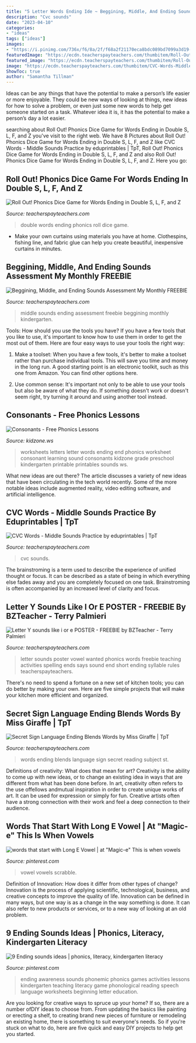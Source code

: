 ```yaml
---
title: "5 Letter Words Ending Ide ~ Beggining, Middle, And Ending Sounds Assessment my Monthly Freebie"
description: "Cvc sounds"
date: "2023-04-10"
categories:
- "ideas"
tags: ["ideas"]
images:
- "https://i.pinimg.com/736x/f6/8a/2f/f68a2f21170eca8bdc089bd7099a3d19--start-with-menu.jpg?b=t"
featuredImage: "https://ecdn.teacherspayteachers.com/thumbitem/Roll-Out-Phonics-Dice-Game-for-Words-Ending-in-Double-S-L-F-and-Z-1505582342/original-355755-3.jpg"
featured_image: "https://ecdn.teacherspayteachers.com/thumbitem/Roll-Out-Phonics-Dice-Game-for-Words-Ending-in-Double-S-L-F-and-Z-1505582342/original-355755-3.jpg"
image: "https://ecdn.teacherspayteachers.com/thumbitem/CVC-Words-Middle-Sounds-Practice-3164998-1509410958/original-3164998-2.jpg"
ShowToc: true
author: "Samantha Tillman"
---
```



Ideas can be any things that have the potential to make a person’s life easier or more enjoyable. They could be new ways of looking at things, new ideas for how to solve a problem, or even just some new words to help get someone started on a task. Whatever idea it is, it has the potential to make a person’s day a lot easier.

	

		
searching about Roll Out! Phonics Dice Game for Words Ending in Double S, L, F, and Z you've visit to the right web. We have 8 Pictures about Roll Out! Phonics Dice Game for Words Ending in Double S, L, F, and Z like CVC Words - Middle Sounds Practice by eduprintables | TpT, Roll Out! Phonics Dice Game for Words Ending in Double S, L, F, and Z and also Roll Out! Phonics Dice Game for Words Ending in Double S, L, F, and Z. Here you go:
		
    
## Roll Out! Phonics Dice Game For Words Ending In Double S, L, F, And Z

<img loading=lazy src="https://ecdn.teacherspayteachers.com/thumbitem/Roll-Out-Phonics-Dice-Game-for-Words-Ending-in-Double-S-L-F-and-Z-1505582342/original-355755-3.jpg" onerror="this.onerror=null;this.src='https://tse2.mm.bing.net/th?id=OIP.H6oDMv6bAX7LZuU5l1C2EgAAAA&amp;pid=15.1';" alt="Roll Out! Phonics Dice Game for Words Ending in Double S, L, F, and Z">

_Source: teacherspayteachers.com_

>double words ending phonics roll dice game. 

	

- Make your own curtains using materials you have at home. Clothespins, fishing line, and fabric glue can help you create beautiful, inexpensive curtains in minutes.

    
## Beggining, Middle, And Ending Sounds Assessment My Monthly FREEBIE

<img loading=lazy src="https://ecdn.teacherspayteachers.com/thumbitem/Beggining-Middle-and-Ending-Sounds-Assessment-FREEBIE--2478724-1486817061/original-2478724-1.jpg" onerror="this.onerror=null;this.src='https://tse3.mm.bing.net/th?id=OIP.Laz4T9-m6bxOLsO3hYC_OwAAAA&amp;pid=15.1';" alt="Beggining, Middle, and Ending Sounds Assessment My Monthly FREEBIE">

_Source: teacherspayteachers.com_

>middle sounds ending assessment freebie beggining monthly kindergarten. 

	

Tools: How should you use the tools you have?
If you have a few tools that you like to use, it's important to know how to use them in order to get the most out of them. Here are four easy ways to use your tools the right way:
1) Make a toolset: When you have a few tools, it's better to make a toolset rather than purchase individual tools. This will save you time and money in the long run. A good starting point is an electronic toolkit, such as this one from Amazon. You can find other options here.

2) Use common sense: It's important not only to be able to use your tools but also be aware of what they do. If something doesn't work or doesn't seem right, try turning it around and using another tool instead.

    
## Consonants - Free Phonics Lessons

<img loading=lazy src="http://www.kidzone.ws/images-changed/s/r2.gif" onerror="this.onerror=null;this.src='https://tse3.mm.bing.net/th?id=OIP.8UXqEUoQIpwP937gUy8O3QHaJ0&amp;pid=15.1';" alt="Consonants - Free Phonics Lessons">

_Source: kidzone.ws_

>worksheets letters letter words ending end phonics worksheet consonant learning sound consonants kidzone grade preschool kindergarten printable printables sounds ws. 

	

What new ideas are out there?
The article discusses a variety of new ideas that have been circulating in the tech world recently. Some of the more notable ideas include augmented reality, video editing software, and artificial intelligence.

    
## CVC Words - Middle Sounds Practice By Eduprintables | TpT

<img loading=lazy src="https://ecdn.teacherspayteachers.com/thumbitem/CVC-Words-Middle-Sounds-Practice-3164998-1509410958/original-3164998-2.jpg" onerror="this.onerror=null;this.src='https://tse3.mm.bing.net/th?id=OIP.BtRoHM2XVGTT3q0rlkUGDQAAAA&amp;pid=15.1';" alt="CVC Words - Middle Sounds Practice by eduprintables | TpT">

_Source: teacherspayteachers.com_

>cvc sounds. 

	

The brainstroming is a term used to describe the experience of unified thought or focus. It can be described as a state of being in which everything else fades away and you are completely focused on one task. Brainstroming is often accompanied by an increased level of clarity and focus.

    
## Letter Y Sounds Like I Or E POSTER - FREEBIE By BZTeacher - Terry Palmieri

<img loading=lazy src="https://ecdn.teacherspayteachers.com/thumbitem/Letter-Y-sounds-like-i-or-e-POSTER-FREEBIE-1415442603/original-696161-1.jpg" onerror="this.onerror=null;this.src='https://tse4.mm.bing.net/th?id=OIP.B2NkMLJeaovfhoVLdM1_3QAAAA&amp;pid=15.1';" alt="Letter Y sounds like i or e POSTER - FREEBIE by BZTeacher - Terry Palmieri">

_Source: teacherspayteachers.com_

>letter sounds poster vowel wanted phonics words freebie teaching activities spelling ends says sound end short ending syllable rules teacherspayteachers. 

	

There's no need to spend a fortune on a new set of kitchen tools; you can do better by making your own. Here are five simple projects that will make your kitchen more efficient and organized.

    
## Secret Sign Language Ending Blends Words By Miss Giraffe | TpT

<img loading=lazy src="https://ecdn.teacherspayteachers.com/thumbitem/Secret-Sign-Language-Ending-Blends-Words-3278401-1502464086/original-3278401-2.jpg" onerror="this.onerror=null;this.src='https://tse4.mm.bing.net/th?id=OIP.15KuwRWaC09UN1D-Zmrm5gAAAA&amp;pid=15.1';" alt="Secret Sign Language Ending Blends Words by Miss Giraffe | TpT">

_Source: teacherspayteachers.com_

>words ending blends language sign secret reading subject st. 

	

Definitions of creativity: What does that mean for art?
Creativity is the ability to come up with new ideas, or to change an existing idea in ways that are different from what has been done before. In art, creativity often refers to the use offellows andmutual inspiration in order to create unique works of art. It can be used for expression or simply for fun. Creative artists often have a strong connection with their work and feel a deep connection to their audience.

    
## Words That Start With Long E Vowel | At &quot;Magic-e&quot; This Is When Vowels

<img loading=lazy src="https://i.pinimg.com/736x/f6/8a/2f/f68a2f21170eca8bdc089bd7099a3d19--start-with-menu.jpg?b=t" onerror="this.onerror=null;this.src='https://tse4.mm.bing.net/th?id=OIP.ds83xrovBpycwOmOLBC0jQHaFj&amp;pid=15.1';" alt="words that start with Long E Vowel | at &quot;Magic-e&quot; This is when vowels">

_Source: pinterest.com_

>vowel vowels scrabble. 

	

Definition of Innovation: How does it differ from other types of change?
Innovation is the process of applying scientific, technological, business, and creative concepts to improve the quality of life. Innovation can be defined in many ways, but one way is as a change in the way something is done. It can also refer to new products or services, or to a new way of looking at an old problem.

    
## 9 Ending Sounds Ideas | Phonics, Literacy, Kindergarten Literacy

<img loading=lazy src="https://i.pinimg.com/236x/d6/b5/a3/d6b5a3c8d84163ab16fd6ef57d14ace1--phonics-lessons-phonics-games.jpg" onerror="this.onerror=null;this.src='https://tse1.mm.bing.net/th?id=OIP.WnVzJB6dZON8AdMdliQjhwAAAA&amp;pid=15.1';" alt="9 Ending sounds ideas | phonics, literacy, kindergarten literacy">

_Source: pinterest.com_

>ending awareness sounds phonemic phonics games activities lessons kindergarten teaching literacy game phonological reading speech language worksheets beginning letter education. 

	

Are you looking for creative ways to spruce up your home? If so, there are a number ofDIY ideas to choose from. From updating the basics like painting or erecting a shelf, to creating brand new pieces of furniture or remodeling an existing home, there is something to suit everyone's needs. So if you're stuck on what to do, here are five quick and easy DIY projects to help get you started.

